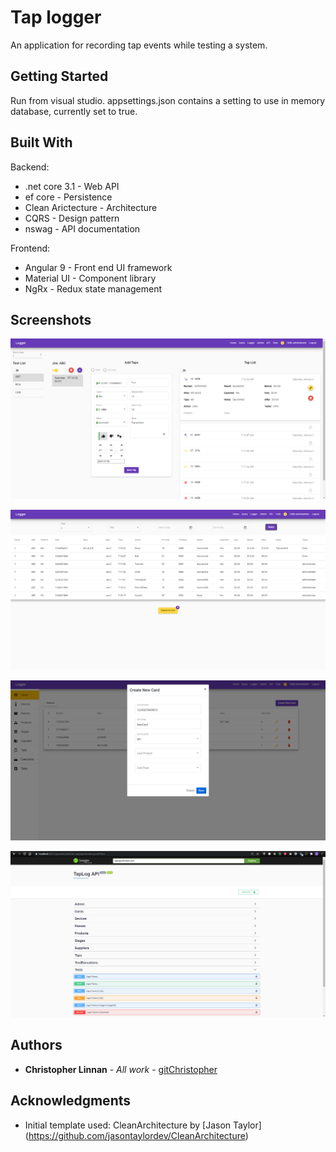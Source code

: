 # Tap logger

An application for recording tap events while testing a system.

## Getting Started

Run from visual studio.
appsettings.json contains a setting to use in memory database, currently set to true.

## Built With

Backend:
* .net core 3.1 - Web API
* ef core - Persistence
* Clean Arictecture - Architecture
* CQRS - Design pattern
* nswag - API documentation

Frontend:
* Angular 9 - Front end UI framework
* Material UI - Component library
* NgRx - Redux state management

## Screenshots

![Tap Logger](https://github.com/gitchristopher/TapLog/blob/master/logger.png)

![Tap Exporter](https://github.com/gitchristopher/TapLog/blob/master/exporter.png)

![Admin](https://github.com/gitchristopher/TapLog/blob/master/admin.png)

![API](https://github.com/gitchristopher/TapLog/blob/master/api.png)

## Authors

* **Christopher Linnan** - *All work* - [gitChristopher](https://github.com/gitChristopher)

## Acknowledgments

* Initial template used: CleanArchitecture by [Jason Taylor] (https://github.com/jasontaylordev/CleanArchitecture)
